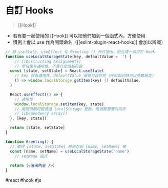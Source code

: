 # 自訂 Hooks
>[[Hook]]

- 若有要一起使用的 [[Hook]] 可以把他們加到一個函式內，方便使用
- 慣例上會以 use 作為開頭命名（[[eslint-plugin-react-hooks]] 會加以辨識）

```jsx
// 將 useState, useEffect 從 Greeting () 元件抽出，組合成一個自訂 Hook
function useLocalStorageState(key, defaultValue = '') {
	// [[Destructing Assignment]]
	// 命名保有通用性，不管什麼值都符合
  const [state, setState] = React.useState(
    // key 保有通用性，defaultValue 保有可自訂性（呼叫函式時可以參數設定）
    () => window.localStorage.getItem(key) || defaultValue,
  )

  React.useEffect(() => {
    // 通用性
    window.localStorage.setItem(key, state)
    // 兩個值都可能透過 localStorage 更動，兩個都要雙向同步
    // [[Dependency array]]
  }, [key, state])

  return [state, setState]
}

function Greeting() {
  // 取得 [state, setState] 將他存到 [name, setName] 裡
  const [name, setName] = useLocalStorageState('name')
	// setName 函式
	
  return (<渲染內容 />)
}
```

#react #hook #js


